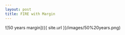 ```yaml
---
layout: post
title: FIRE with Margin
---
```


![50 years margin]({{ site.url }}/images/50%20years.png)
